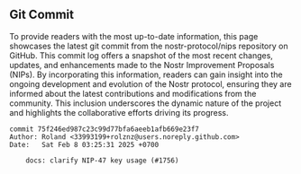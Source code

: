 ## Git Commit
To provide readers with the most up-to-date information, this page showcases the latest git commit from the nostr-protocol/nips repository on GitHub. This commit log offers a snapshot of the most recent changes, updates, and enhancements made to the Nostr Improvement Proposals (NIPs). By incorporating this information, readers can gain insight into the ongoing development and evolution of the Nostr protocol, ensuring they are informed about the latest contributions and modifications from the community. This inclusion underscores the dynamic nature of the project and highlights the collaborative efforts driving its progress.

```shell
commit 75f246ed987c23c99d77bfa6aeeb1afb669e23f7
Author: Roland <33993199+rolznz@users.noreply.github.com>
Date:   Sat Feb 8 03:25:31 2025 +0700

    docs: clarify NIP-47 key usage (#1756)
```
